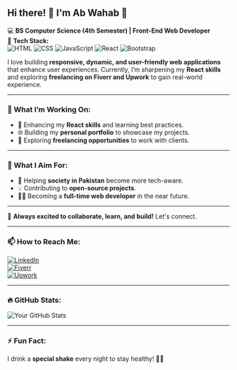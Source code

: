 ## Hi there! 👋 I'm Ab Wahab 🚀  
💻 **BS Computer Science (4th Semester) | Front-End Web Developer**  
📍 **Tech Stack:**  
![HTML](https://img.shields.io/badge/-HTML-orange) 
![CSS](https://img.shields.io/badge/-CSS-blue) 
![JavaScript](https://img.shields.io/badge/-JavaScript-yellow) 
![React](https://img.shields.io/badge/-React-blue) 
![Bootstrap](https://img.shields.io/badge/-Bootstrap-purple)  

I love building **responsive, dynamic, and user-friendly web applications** that enhance user experiences. Currently, I’m sharpening my **React skills** and exploring **freelancing on Fiverr and Upwork** to gain real-world experience.  

---

### 🔹 What I’m Working On:  
- 🚀 Enhancing my **React skills** and learning best practices.  
- 🌐 Building my **personal portfolio** to showcase my projects.  
- 💼 Exploring **freelancing opportunities** to work with clients.  

---

### 🔹 What I Aim For:  
- 📢 Helping **society in Pakistan** become more tech-aware.  
- 💡 Contributing to **open-source projects**.  
- 👨‍💻 Becoming a **full-time web developer** in the near future.  

---

🚀 **Always excited to collaborate, learn, and build!** Let's connect.  

---

### 📫 How to Reach Me:  
[![LinkedIn](https://img.shields.io/badge/-LinkedIn-blue?style=flat-square&logo=Linkedin&logoColor=white)](https://www.linkedin.com/in/abdul-wahab-705a5330b)  
[![Fiverr](https://img.shields.io/badge/-Fiverr-success?style=flat-square&logo=Fiverr&logoColor=white)](https://www.fiverr.com/imab_wahab)  
[![Upwork](https://img.shields.io/badge/-Upwork-brightgreen?style=flat-square&logo=Upwork&logoColor=white)](https://www.upwork.com/freelancers/~0111dbc015a07c49e2?mp_source=share) 



---

### 🔥 GitHub Stats:  
![Your GitHub Stats](https://github-readme-stats.vercel.app/api?username=imabwahab&show_icons=true&theme=radical)  

---

### ⚡ Fun Fact:  
I drink a **special shake** every night to stay healthy! 🥤😄  

